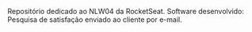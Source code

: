 Repositório dedicado ao NLW04 da RocketSeat.
Software desenvolvido:
Pesquisa de satisfação enviado ao cliente por e-mail.
